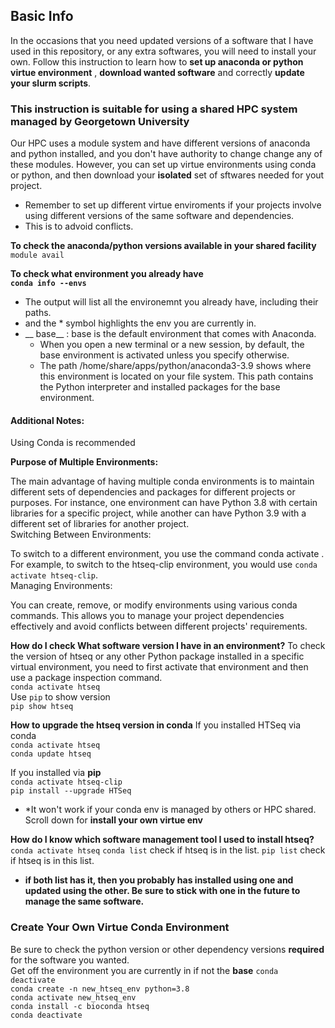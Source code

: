 ## Basic Info  
In the occasions that you need updated versions of a software that I have used in this repository, or any extra softwares, you will need to install your own.
Follow this instruction to learn how to __set up anaconda or python virtue environment__ , __download wanted software__ and correctly __update your slurm scripts__.
### This instruction is suitable for using a shared HPC system managed by Georgetown University
Our HPC uses a module system and have different versions of anaconda and python installed, and you don't have authority to change change any of these modules. However, you can set up virtue environments using conda or python, and then download your __isolated__ set of sftwares needed for yout project.
* Remember to set up different virtue enviroments if your projects involve using different versions of the same software and dependencies.
* This is to advoid conflicts.

__To check the anaconda/python versions available in your shared facility__     
```module avail```

__To check what environment you already have    
`conda info --envs`__
* The output will list all the environemnt you already have, including their paths.
* and the * symbol highlights the env you are currently in.
* __ base__ : base is the default environment that comes with Anaconda.      
  * When you open a new terminal or a new session, by default, the base environment is activated unless you specify otherwise.  
  * The path /home/share/apps/python/anaconda3-3.9 shows where this environment is located on your file system. This path contains the Python interpreter and installed packages for the base environment.
 
#### Additional Notes:
Using Conda is recommended

__Purpose of Multiple Environments:__    

The main advantage of having multiple conda environments is to maintain different sets of dependencies and packages for different projects or purposes. For instance, one environment can have Python 3.8 with certain libraries for a specific project, while another can have Python 3.9 with a different set of libraries for another project.    
Switching Between Environments:    

To switch to a different environment, you use the command conda activate <env-name>. For example, to switch to the htseq-clip environment, you would use `conda activate htseq-clip`.    
Managing Environments:    

You can create, remove, or modify environments using various conda commands. This allows you to manage your project dependencies effectively and avoid conflicts between different projects' requirements.    

__How do I check What software version I have in an environment?__
To check the version of htseq or any other Python package installed in a specific virtual environment, you need to first activate that environment and then use a package inspection command.        
```conda activate htseq```     
Use `pip` to show version     
```pip show htseq```     

__How to upgrade the htseq version in conda__
If you installed HTSeq via conda     
```conda activate htseq```     
```conda update htseq```     

If you installed via __pip__        
```conda activate htseq-clip```      
```pip install --upgrade HTSeq```        
* *It won't work if your conda env is managed by others or HPC shared. Scroll down for __install your own virtue env__

__How do I know which software management tool I used to install htseq?__
```conda activate htseq```
```conda list```
check if htseq is in the list.
```pip list```
check if htseq is in this list.
* __if both list has it, then you probably has installed using one and updated using the other. Be sure to stick with one in the future to manage the same software.__

### Create Your Own Virtue Conda Environment
Be sure to check the python version or other dependency versions __required__ for the software you wanted.         
Get off the environment you are currently in if not the __base__ `conda deactivate`         
```conda create -n new_htseq_env python=3.8```         
```conda activate new_htseq_env```        
```conda install -c bioconda htseq```        
```conda deactivate```         









